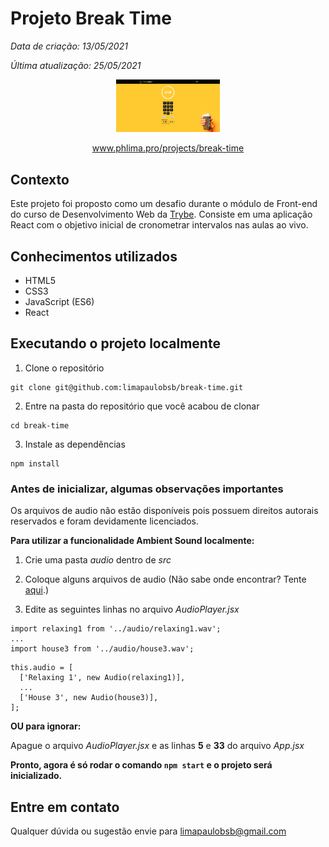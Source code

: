 # Projeto Break Time

*Data de criação: 13/05/2021*

*Última atualização: 25/05/2021*

<p align="center"><img width="33%" src="https://raw.githubusercontent.com/limapaulobsb/break-time/main/src/images/Screenshot.png" alt="Project Screenshot"></p>

<p align="center"><a href="http://phlima.pro/projects/break-time">www.phlima.pro/projects/break-time</a></p>

## Contexto

Este projeto foi proposto como um desafio durante o módulo de Front-end do curso de Desenvolvimento Web da [Trybe](https://www.betrybe.com/). Consiste em uma aplicação React com o objetivo inicial de cronometrar intervalos nas aulas ao vivo.

## Conhecimentos utilizados

- HTML5
- CSS3
- JavaScript (ES6)
- React

## Executando o projeto localmente

1. Clone o repositório

```
git clone git@github.com:limapaulobsb/break-time.git
```

2. Entre na pasta do repositório que você acabou de clonar

```
cd break-time
```

3. Instale as dependências

```
npm install
```

### Antes de inicializar, algumas observações importantes

Os arquivos de audio não estão disponíveis pois possuem direitos autorais reservados e foram devidamente licenciados.

**Para utilizar a funcionalidade Ambient Sound localmente:**

1. Crie uma pasta *audio* dentro de *src*

2. Coloque alguns arquivos de audio (Não sabe onde encontrar? Tente [aqui](https://mixkit.co/free-stock-music/ambient/).)

3. Edite as seguintes linhas no arquivo *AudioPlayer.jsx*

```
import relaxing1 from '../audio/relaxing1.wav';
...
import house3 from '../audio/house3.wav';
```

```
this.audio = [
  ['Relaxing 1', new Audio(relaxing1)],
  ...
  ['House 3', new Audio(house3)],
];
```

**OU para ignorar:**

Apague o arquivo *AudioPlayer.jsx* e as linhas **5** e **33** do arquivo *App.jsx*


**Pronto, agora é só rodar o comando `npm start` e o projeto será inicializado.**

## Entre em contato

Qualquer dúvida ou sugestão envie para limapaulobsb@gmail.com
